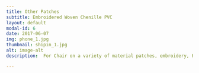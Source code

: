 ```yaml
---
title: Other Patches
subtitle: Embroidered Woven Chenille PVC
layout: default
modal-id: 6
date: 2017-06-07
img: phone_1.jpg
thumbnail: shipin_1.jpg
alt: image-alt
description:  For Chair on a variety of material patches, embroidery, PVC, 3D and so on

---
```

